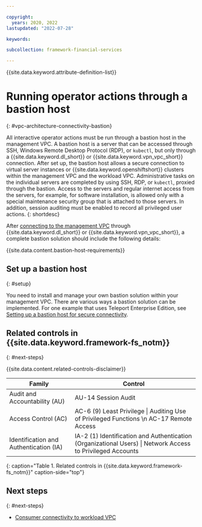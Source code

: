 ```yaml
---

copyright:
  years: 2020, 2022
lastupdated: "2022-07-28"

keywords: 

subcollection: framework-financial-services

---
```


{{site.data.keyword.attribute-definition-list}}

# Running operator actions through a bastion host
{: #vpc-architecture-connectivity-bastion}

All interactive operator actions must be run through a bastion host in the management VPC. A bastion host is a server that can be accessed through SSH, Windows Remote Desktop Protocol (RDP), or `kubectl`, but only through a {{site.data.keyword.dl_short}} or {{site.data.keyword.vpn_vpc_short}} connection. After set up, the bastion host allows a secure connection to virtual server instances or {{site.data.keyword.openshiftshort}} clusters within the management VPC and the workload VPC. Administrative tasks on the individual servers are completed by using SSH, RDP, or `kubectl`, proxied through the bastion. Access to the servers and regular internet access from the servers, for example, for software installation, is allowed only with a special maintenance security group that is attached to those servers. In addition, session auditing must be enabled to record all privileged user actions.
{: shortdesc}

After [connecting to the management VPC](/docs/framework-financial-services?topic=framework-financial-services-vpc-architecture-connectivity-management) through {{site.data.keyword.dl_short}} or {{site.data.keyword.vpn_vpc_short}}, a complete bastion solution should include the following details:

{{site.data.content.bastion-host-requirements}}





## Set up a bastion host
{: #setup}

You need to install and manage your own bastion solution within your management VPC. There are various ways a bastion solution can be implemented. For one example that uses Teleport Enterprise Edition, see [Setting up a bastion host for secure connectivity](/docs/framework-financial-services?topic=framework-financial-services-vpc-architecture-connectivity-bastion-tutorial-teleport). 

## Related controls in {{site.data.keyword.framework-fs_notm}} 
{: #next-steps}

{{site.data.content.related-controls-disclaimer}}

| Family              | Control                                           |
|---------------------|---------------------------------------------------|
| Audit and Accountability (AU) | AU-14 Session Audit  |
| Access Control (AC) | AC-6 (9) Least Privilege &#124; Auditing Use of Privileged Functions \n AC-17 Remote Access  |
| Identification and Authentication (IA) | IA-2 (1) Identification and Authentication (Organizational Users) &#124; Network Access to Privileged Accounts |
{: caption="Table 1. Related controls in {{site.data.keyword.framework-fs_notm}}" caption-side="top"}

## Next steps
{: #next-steps}

* [Consumer connectivity to workload VPC](/docs/framework-financial-services?topic=framework-financial-services-vpc-architecture-connectivity-workload)
